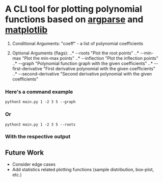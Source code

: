# A CLI tool for plotting polynomial functions based on [argparse](https://docs.python.org/3.8/howto/argparse.html) and [matplotlib](https://matplotlib.org/)

1. Conditional Arguments: "coeff" - a list of polynomial coefficients

2. Optional Arguments (flags):
	..* --roots "Plot the root points"
	..* --min-max "Plot the min-max points"
	..* --inflection "Plot the inflection points"
	..* --graph "Polynomial function graph with the given coefficients"
	..* --first-derivative "First derivative polynomial with the given coefficients"
	..* --second-derivative "Second derivative polynomial with the given coefficients"


### Here's a command example

```
python3 main.py 1 -2 3 5 --graph
````

### Or

```
python3 main.py 1 -2 3 5 --roots
```

### With the respective output





## Future Work

* Consider edge cases
* Add statistics related plotting functions (sample distribution, box-plot, etc.)